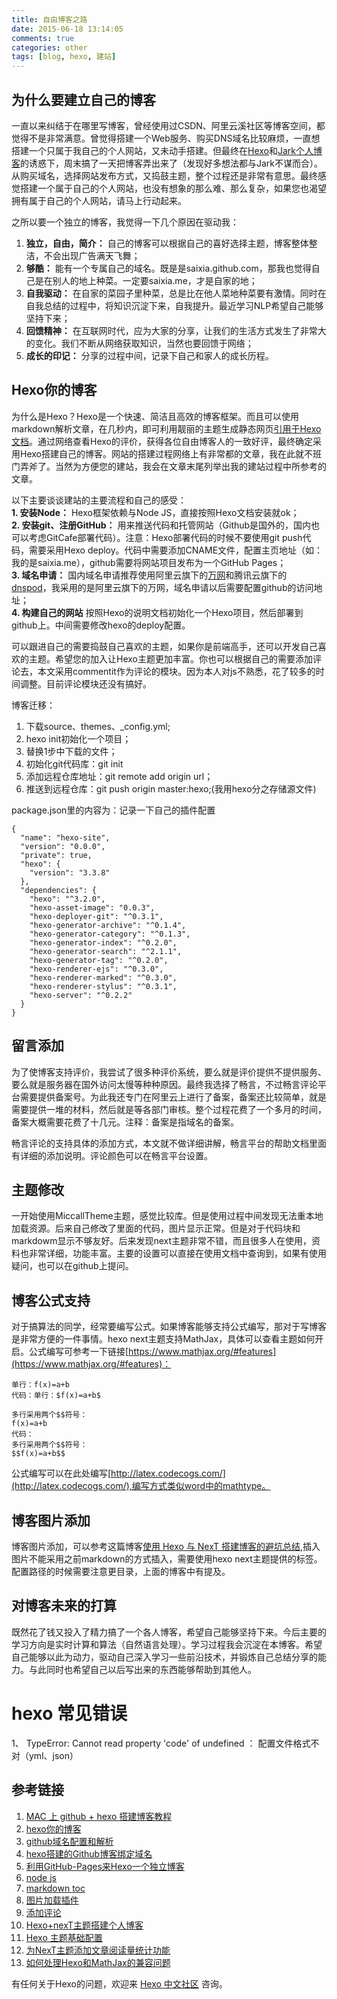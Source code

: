 ```yaml
---
title: 自由博客之路
date: 2015-06-18 13:14:05
comments: true
categories: other
tags: [blog, hexo, 建站]
---
```


## 为什么要建立自己的博客
一直以来纠结于在哪里写博客，曾经使用过CSDN、阿里云溪社区等博客空间，都觉得不是非常满意。曾觉得搭建一个Web服务、购买DNS域名比较麻烦，一直想搭建一个只属于我自己的个人网站，又未动手搭建。但最终在[Hexo](https://hexo.io/)和[Jark个人博客](http://wuchong.me/)的诱惑下，周末搞了一天把博客弄出来了（发现好多想法都与Jark不谋而合）。从购买域名，选择网站发布方式，又捣鼓主题，整个过程还是非常有意思。最终感觉搭建一个属于自己的个人网站，也没有想象的那么难、那么复杂，如果您也渴望拥有属于自己的个人网站，请马上行动起来。  

之所以要一个独立的博客，我觉得一下几个原因在驱动我：

1. **独立，自由，简介：** 自己的博客可以根据自己的喜好选择主题，博客整体整洁，不会出现广告满天飞舞；  
2. **够酷：** 能有一个专属自己的域名。既是是saixia.github.com，那我也觉得自己是在别人的地上种菜。一定要saixia.me，才是自家的地；  
3. **自我驱动：** 在自家的菜园子里种菜，总是比在他人菜地种菜要有激情。同时在自我总结的过程中，将知识沉淀下来，自我提升。最近学习NLP希望自己能够坚持下来；  
4. **回馈精神：** 在互联网时代，应为大家的分享，让我们的生活方式发生了非常大的变化。我们不断从网络获取知识，当然也要回馈于网络；  
5. **成长的印记：** 分享的过程中间，记录下自己和家人的成长历程。  

## Hexo你的博客
为什么是Hexo？Hexo是一个快速、简洁且高效的博客框架。而且可以使用markdown解析文章，在几秒内，即可利用靓丽的主题生成静态网页[引用于Hexo文档](https://hexo.io/zh-cn/docs/index.html)。通过网络查看Hexo的评价，获得各位自由博客人的一致好评，最终确定采用Hexo搭建自己的博客。网站的搭建过程网络上有非常都的文章，我在此就不班门弄斧了。当然为方便您的建站，我会在文章末尾列举出我的建站过程中所参考的文章。  

以下主要谈谈建站的主要流程和自己的感受：  
**1. 安装Node：** Hexo框架依赖与Node JS，直接按照Hexo文档安装就ok；  
**2. 安装git、注册GitHub：** 用来推送代码和托管网站（Github是国外的，国内也可以考虑GitCafe部署代码）。注意：Hexo部署代码的时候不要使用git push代码，需要采用Hexo deploy。代码中需要添加CNAME文件，配置主页地址（如：我的是saixia.me），github需要将网站项目发布为一个GitHub Pages；  
**3. 域名申请：** 国内域名申请推荐使用阿里云旗下的[万网](https://wanwang.aliyun.com/domain/)和腾讯云旗下的[dnspod](https://www.dnspod.cn/)，我采用的是阿里云旗下的万网，域名申请以后需要配置github的访问地址；  
**4. 构建自己的网站** 按照Hexo的说明文档初始化一个Hexo项目，然后部署到github上。中间需要修改hexo的deploy配置。 

可以跟进自己的需要捣鼓自己喜欢的主题，如果你是前端高手，还可以开发自己喜欢的主题。希望您的加入让Hexo主题更加丰富。你也可以根据自己的需要添加评论去，本文采用commentit作为评论的模块。因为本人对js不熟悉，花了较多的时间调整。目前评论模块还没有搞好。

博客迁移：
1. 下载source、themes、_config.yml;
2. hexo init初始化一个项目；
3. 替换1步中下载的文件；
4. 初始化git代码库：git init 
4. 添加远程仓库地址：git remote add origin url；
5. 推送到远程仓库：git push origin master:hexo;(我用hexo分之存储源文件)

package.json里的内容为：记录一下自己的插件配置
```
{
  "name": "hexo-site",
  "version": "0.0.0",
  "private": true,
  "hexo": {
    "version": "3.3.8"
  },
  "dependencies": {
    "hexo": "^3.2.0",
    "hexo-asset-image": "0.0.3",
    "hexo-deployer-git": "^0.3.1",
    "hexo-generator-archive": "^0.1.4",
    "hexo-generator-category": "^0.1.3",
    "hexo-generator-index": "^0.2.0",
    "hexo-generator-search": "^2.1.1",
    "hexo-generator-tag": "^0.2.0",
    "hexo-renderer-ejs": "^0.3.0",
    "hexo-renderer-marked": "^0.3.0",
    "hexo-renderer-stylus": "^0.3.1",
    "hexo-server": "^0.2.2"
  }
}
```

## 留言添加
为了使博客支持评价，我尝试了很多种评价系统，要么就是评价提供不提供服务、要么就是服务器在国外访问太慢等种种原因。最终我选择了畅言，不过畅言评论平台需要提供备案号。为此我还专门在阿里云上进行了备案，备案还比较简单，就是需要提供一堆的材料，然后就是等各部门审核。整个过程花费了一个多月的时间，备案大概需要花费了十几元。注释：备案是指域名的备案。

畅言评论的支持具体的添加方式，本文就不做详细讲解，畅言平台的帮助文档里面有详细的添加说明。评论颜色可以在畅言平台设置。

## 主题修改
一开始使用MiccallTheme主题，感觉比较库。但是使用过程中间发现无法重本地加载资源。后来自己修改了里面的代码，图片显示正常。但是对于代码块和markdowm显示不够友好。后来发现next主题非常不错，而且很多人在使用，资料也非常详细，功能丰富。主要的设置可以直接在使用文档中查询到，如果有使用疑问，也可以在github上提问。

## 博客公式支持
对于搞算法的同学，经常要编写公式。如果博客能够支持公式编写，那对于写博客是非常方便的一件事情。hexo next主题支持MathJax，具体可以查看主题如何开启。公式编写可参考一下链接[https://www.mathjax.org/#features](https://www.mathjax.org/#features)：
```
单行：f(x)=a+b
代码：单行：$f(x)=a+b$

多行采用两个$$符号：
f(x)=a+b
代码：
多行采用两个$$符号：
$$f(x)=a+b$$
```
公式编写可以在此处编写[http://latex.codecogs.com/](http://latex.codecogs.com/),编写方式类似word中的mathtype。

## 博客图片添加
博客图片添加，可以参考这篇博客[使用 Hexo 与 NexT 搭建博客的避坑总结](http://yangfch3.com/2016/05/08/hexo-experiences/),插入图片不能采用之前markdown的方式插入，需要使用hexo next主题提供的标签。配置路径的时候需要注意更目录，上面的博客中有提及。

## 对博客未来的打算
既然花了钱又投入了精力搞了一个各人博客，希望自己能够坚持下来。今后主要的学习方向是实时计算和算法（自然语言处理）。学习过程我会沉淀在本博客。希望自己能够以此为动力，驱动自己深入学习一些前沿技术，并锻炼自己总结分享的能力。与此同时也希望自己以后写出来的东西能够帮助到其他人。  

# hexo 常见错误
1、 TypeError: Cannot read property 'code' of undefined ： 配置文件格式不对（yml、json）

## 参考链接
1. [MAC 上 github + hexo 搭建博客教程](http://www.jianshu.com/p/fd878edb95e7)  
2. [hexo你的博客](http://ibruce.info/2013/11/22/hexo-your-blog)  
3. [github域名配置和解析](https://www.zhihu.com/question/31377141)  
4. [hexo搭建的Github博客绑定域名](http://www.jianshu.com/p/cea41e5c9b2a)  
5. [利用GitHub-Pages来Hexo一个独立博客](http://eleveneat.com/2015/04/24/Hexo-a-blog/)  
6. [node js](https://nodejs.org/en/)  
7. [markdown toc](https://github.com/bubkoo/hexo-toc)  
8. [图片加载插件](http://www.jianshu.com/p/c2ba9533088a)  
9. [添加评论](https://commentit.io/getting-started)  
10. [Hexo+nexT主题搭建个人博客](http://www.wuxubj.cn/2016/08/Hexo-nexT-build-personal-blog/)
11. [Hexo 主题基础配置](https://blog.yizhilee.com/post/blog-config/)
12. [为NexT主题添加文章阅读量统计功能](https://notes.wanghao.work/2015-10-21-%E4%B8%BANexT%E4%B8%BB%E9%A2%98%E6%B7%BB%E5%8A%A0%E6%96%87%E7%AB%A0%E9%98%85%E8%AF%BB%E9%87%8F%E7%BB%9F%E8%AE%A1%E5%8A%9F%E8%83%BD.html#%E9%85%8D%E7%BD%AELeanCloud)
13. [如何处理Hexo和MathJax的兼容问题](http://2wildkids.com/2016/10/06/%E5%A6%82%E4%BD%95%E5%A4%84%E7%90%86Hexo%E5%92%8CMathJax%E7%9A%84%E5%85%BC%E5%AE%B9%E9%97%AE%E9%A2%98/)

有任何关于Hexo的问题，欢迎来 [Hexo 中文社区](https://coderq.com/c/ji-zhu/hexo) 咨询。

